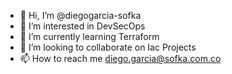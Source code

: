 - 👋 Hi, I’m @diegogarcia-sofka
- 👀 I’m interested in DevSecOps
- 🌱 I’m currently learning Terraform
- 💞️ I’m looking to collaborate on Iac Projects
- 📫 How to reach me diego.garcia@sofka.com.co
  
<!---
diegogarcia-sofka/diegogarcia-sofka is a ✨ special ✨ repository because its `README.md` (this file) appears on your GitHub profile.
You can click the Preview link to take a look at your changes.
--->
